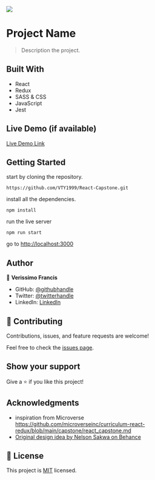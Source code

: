 ![](https://img.shields.io/badge/Microverse-blueviolet)

# Project Name

> Description the project.

## Built With

- React
- Redux
- SASS & CSS
- JavaScript
- Jest

## Live Demo (if available)

[Live Demo Link](https://livedemo.com)


## Getting Started

start by cloning the repository.

`https://github.com/VTY1999/React-Capstone.git`

install all the dependencies.

`npm install`

run the live server

`npm run start`

go to [http://localhost:3000](http://localhost:3000)
## Author

👤 **Verissimo Francis**

- GitHub: [@githubhandle](https://github.com/VTY1999)
- Twitter: [@twitterhandle](https://twitter.com/verissimoty?s=09)
- LinkedIn: [LinkedIn](https://www.linkedin.com/in/francis-o-verissimo/)

## 🤝 Contributing

Contributions, issues, and feature requests are welcome!

Feel free to check the [issues page](../../issues/).

## Show your support

Give a ⭐️ if you like this project!

## Acknowledgments

- inspiration from Microverse
https://github.com/microverseinc/curriculum-react-redux/blob/main/capstone/react_capstone.md
- [Original design idea by Nelson Sakwa on Behance](https://www.behance.net/sakwadesignstudio)

## 📝 License

This project is [MIT](./MIT.md) licensed.
